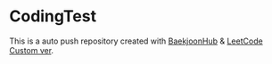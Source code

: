 # CodingTest

This is a auto push repository created with [BaekjoonHub](https://github.com/BaekjoonHub/BaekjoonHub) & [LeetCode Custom ver](https://github.com/wlsgh7608/LeetHub).

